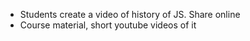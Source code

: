 - Students create a video of history of JS. Share online
- Course material, short youtube videos of it

